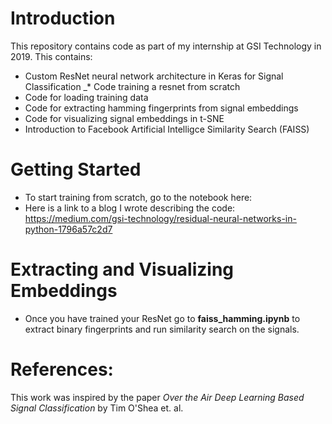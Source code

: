 # Introduction
This repository contains code as part of my internship at GSI Technology in 2019. This contains:
* Custom ResNet neural network architecture in Keras for Signal Classification
_* Code training a resnet from scratch 
 * Code for loading training data
 * Code for extracting hamming fingerprints from signal embeddings
 * Code for visualizing signal embeddings in t-SNE
* Introduction to Facebook Artificial Intelligce Similarity Search (FAISS)

# Getting Started
* To start training from scratch, go to the notebook here:
* Here is a link to a blog I wrote describing the code: https://medium.com/gsi-technology/residual-neural-networks-in-python-1796a57c2d7

# Extracting and Visualizing Embeddings
* Once you have trained your ResNet go to **faiss_hamming.ipynb** to extract binary fingerprints and run similarity search on the signals.

# References:
This work was inspired by the paper *Over the Air Deep Learning Based Signal Classification* by Tim O'Shea et. al.
